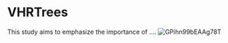 # VHRTrees
This study aims to emphasize the importance of ....
![GPihn99bEAAg78T](https://github.com/sulenurtopgul/VHRTrees/assets/109470455/a3c4b4ee-5724-4f9b-9384-bff9a12f0777)

